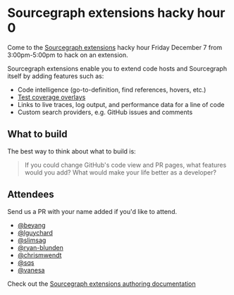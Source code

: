 # Sourcegraph extensions hacky hour 0

Come to the [Sourcegraph extensions](https://docs.sourcegraph.com/extensions) hacky hour Friday December 7 from 3:00pm-5:00pm to hack on an extension.

Sourcegraph extensions enable you to extend code hosts and Sourcegraph itself by adding features such as:

- Code intelligence (go-to-definition, find references, hovers, etc.)
- [Test coverage overlays](https://sourcegraph.com/extensions/sourcegraph/codecov)
- Links to live traces, log output, and performance data for a line of code
- Custom search providers, e.g. GitHub issues and comments

## What to build

The best way to think about what to build is:

> If you could change GitHub's code view and PR pages, what features would you add? What would make your life better as a developer?

## Attendees

Send us a PR with your name added if you'd like to attend.

- [@beyang](https://github.com/beyang)
- [@lguychard](https://github.com/lguychard)
- [@slimsag](https://github.com/slimsag)
- [@ryan-blunden](https://github.com/ryan-blunden)
- [@chrismwendt](https://github.com/chrismwendt)
- [@sqs](https://github.com/sqs)
- [@vanesa](vanesa)

Check out the [Sourcegraph extensions authoring documentation](https://docs.sourcegraph.com/extensions/authoring)
